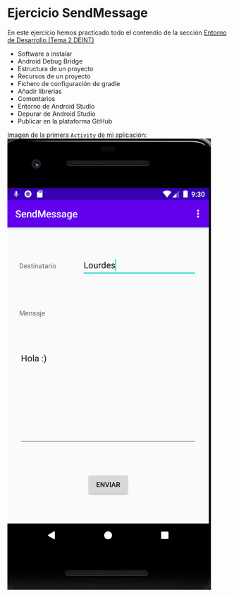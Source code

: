 <h1>Ejercicio SendMessage</h1>

En este ejercicio hemos practicado todo el contendio de la sección [Entorno de Desarrollo (Tema 2 DEINT)](https://moronlu18.com/wordpress/courses/deint/1702/)

* Software a instalar
* Android Debug Bridge
* Estructura de un proyecto
* Recursos de un proyecto
* Fichero de configuración de gradle
* Añadir librerías
* Comentarios
* Entorno de Android Studio
* Depurar de Android Studio
* Publicar en la plataforma GitHub

Imagen de la primera <code>Activity</code> de mi aplicación: ![Imagen de la primera Activity](img/SendMessageActivity.png)